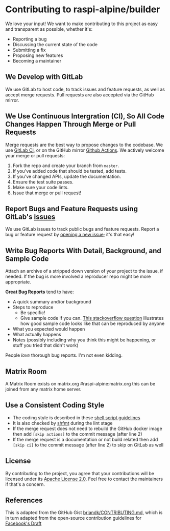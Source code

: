 # Contributing to raspi-alpine/builder
We love your input! We want to make contributing to this project as easy and transparent as possible, whether it's:

- Reporting a bug
- Discussing the current state of the code
- Submitting a fix
- Proposing new features
- Becoming a maintainer

## We Develop with GitLab
We use GitLab to host code, to track issues and feature requests, as well as accept merge requests.
Pull requests are also accepted via the GitHub mirror.

## We Use Continuous Intergration (CI), So All Code Changes Happen Through Merge or Pull Requests
Merge requests are the best way to propose changes to the codebase.
We use [GitLab CI](https://docs.gitlab.com/ee/ci/), or on the GitHub mirror [Github Actions](https://github.com/features/actions).
We actively welcome your merge or pull requests:

1. Fork the repo and create your branch from `master`.
2. If you've added code that should be tested, add tests.
3. If you've changed APIs, update the documentation.
4. Ensure the test suite passes.
5. Make sure your code lints.
6. Issue that merge or pull request!

## Report Bugs and Feature Requests using GitLab's [issues](https://gitlab.com/raspi-alpine/builder/-/issues)
We use GitLab issues to track public bugs and feature requests. Report a bug or feature request by
[opening a new issue](https://gitlab.com/raspi-alpine/builder/-/issues/new); it's that easy!

## Write Bug Reports With Detail, Background, and Sample Code
Attach an archive of a stripped down version of your project to the issue, if needed.
If the bug is more involved a reproducer repo might be more appropriate.

**Great Bug Reports** tend to have:
- A quick summary and/or background
- Steps to reproduce
  - Be specific!
  - Give sample code if you can. [This stackoverflow question](http://stackoverflow.com/q/12488905/180626) illustrates how good sample code looks like that can be reproduced by anyone
- What you expected would happen
- What actually happens
- Notes (possibly including why you think this might be happening, or stuff you tried that didn't work)

People *love* thorough bug reports. I'm not even kidding.

## Matrix Room
A Matrix Room exists on matrix.org #raspi-alpine:matrix.org this can be joined from any matrix home server.

## Use a Consistent Coding Style
* The coding style is described in these [shell script guidelines](https://google.github.io/styleguide/shellguide.html)
* It is also checked by [shfmt](https://github.com/mvdan/sh) during the lint stage
* If the merge request does not need to rebuild the GitHub docker image then add `[skip actions]` to the commit message (after line 2)
* If the merge request is a documentation or not build related then add `[skip ci]` to the commit message (after line 2) to skip on GitLab as well

## License
By contributing to the project, you agree that your contributions will be licensed under its [Apache License 2.0](https://spdx.org/licenses/Apache-2.0.html).
Feel free to contact the maintainers if that's a concern.

## References
This is adapted from the GitHub Gist
[briandk/CONTRIBUTING.md](https://gist.github.com/briandk/3d2e8b3ec8daf5a27a62#file-contributing-md),
which is in turn adapted from the open-source contribution guidelines for
[Facebook's Draft](https://github.com/facebook/draft-js/blob/a9316a723f9e918afde44dea68b5f9f39b7d9b00/CONTRIBUTING.md)

